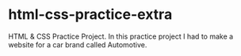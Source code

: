 # html-css-practice-extra

HTML & CSS Practice Project.
In this practice project I had to make a website for a car brand called Automotive.